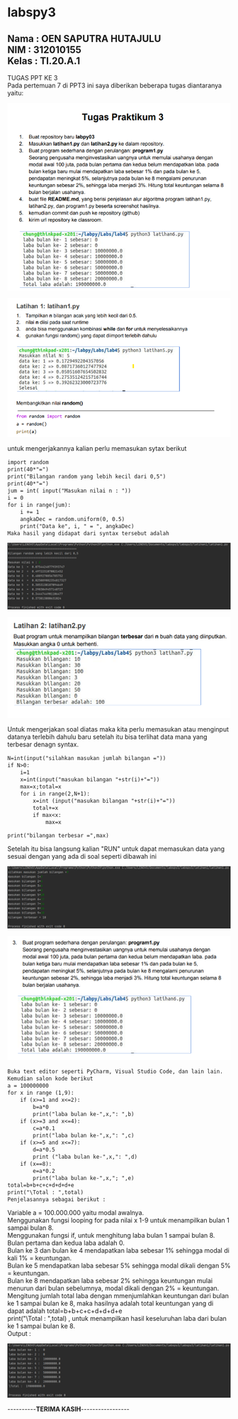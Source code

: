 # labspy3
**Nama : OEN SAPUTRA HUTAJULU** <br>
**NIM : 312010155** <br>
**Kelas : TI.20.A.1** <br>
----------------------------

TUGAS PPT KE 3 <br>
Pada pertemuan 7 di PPT3 ini saya diberikan beberapa tugas diantaranya yaitu: <br>

![tugas](foto/praktikum3.png)

![tugas](foto/latihan1.png)

untuk mengerjakannya kalian perlu memasukan sytax berikut <br>
```
import random
print(40*"=")
print("Bilangan random yang lebih kecil dari 0,5")
print(40*"=")
jum = int( input("Masukan nilai n : "))
i = 0
for i in range(jum):
    i += 1
    angkaDec = random.uniform(0, 0.5)
    print("Data ke", i, " = ", angkaDec)
Maka hasil yang didapat dari syntax tersebut adalah
```
![tugas](foto/hasillatihan1.png)

![tugas](foto/latihan2.png)

Untuk mengerjakan soal diatas maka kita perlu memasukan atau menginput datanya terlebih dahulu baru setelah itu bisa terlihat data mana yang terbesar denagn syntax. <br>
```
N=int(input("silahkan masukan jumlah bilangan ="))
if N>0:
    i=1
    x=int(input("masukan bilangan "+str(i)+"="))
    max=x;total=x
    for i in range(2,N+1):
        x=int (input("masukan bilangan "+str(i)+"="))
        total+=x
        if max<x:
            max=x
```
    print("bilangan terbesar =",max)
Setelah itu bisa langsung kalian "RUN" untuk dapat memasukan data yang sesuai dengan yang ada di soal seperti dibawah ini <br>

![tugas](foto/hasillatihan2.png)

![tugas](foto/program1.png)
```
Buka text editor seperti PyCharm, Visual Studio Code, dan lain lain. Kemudian salon kode berikut
a = 100000000
for x in range (1,9):
    if (x>=1 and x<=2):
        b=a*0
        print("laba bulan ke-",x,": ",b)
    if (x>=3 and x<=4):
        c=a*0.1
        print("laba bulan ke-",x,": ",c)
    if (x>=5 and x<=7):
        d=a*0.5
        print ("laba bulan ke-",x,": ",d)
    if (x==8):
        e=a*0.2
        print("laba bulan ke-",x,"; ",e)
total=b+b+c+c+d+d+d+e
print("\Total : ",total)
Penjelasannya sebagai berikut :
```
Variable a = 100.000.000 yaitu modal awalnya. <br>
Menggunakan fungsi looping for pada nilai x 1-9 untuk menampilkan bulan 1 sampai bulan 8. <br>
Menggunakan fungsi if, untuk menghitung laba bulan 1 sampai bulan 8. <br>
Bulan pertama dan kedua laba adalah 0. <br>
Bulan ke 3 dan bulan ke 4 mendapatkan laba sebesar 1% sehingga modal di kali 1% = keuntungan. <br>
Bulan ke 5 mendapatkan laba sebesar 5% sehingga modal dikali dengan 5% = keuntungan. <br>
Bulan ke 8 mendapatkan laba sebesar 2% sehingga keuntungan mulai menurun dari bulan sebelumnya, modal dikali dengan 2% = keuntungan. <br>
Mengitung jumlah total laba dengan mmenjumlahkan keuntungan dari bulan ke 1 sampai bulan ke 8, maka hasilnya adalah total keuntungan yang di dapat adalah total=b+b+c+c+d+d+d+e <br>
print("\Total : ",total) , untuk menampilkan hasil keseluruhan laba dari bulan ke 1 sampai bulan ke 8. <br>
Output :

![tugas](foto/hasilprogram1.png)

----------**TERIMA KASIH**-----------------